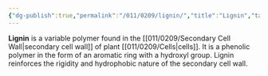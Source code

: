 ```yaml
---
{"dg-publish":true,"permalink":"/011/0209/lignin/","title":"Lignin","tags":["BIOL412"],"created":"2024-10-03T23:19:12.000-07:00","updated":"2025-01-22T00:42:30.320-08:00"}
---
```


**Lignin** is a variable polymer found in the [[011/0209/Secondary Cell Wall\|secondary cell wall]] of plant [[011/0209/Cells\|cells]]. It is a phenolic polymer in the form of an aromatic ring with a hydroxyl group. Lignin reinforces the rigidity and hydrophobic nature of the secondary cell wall.